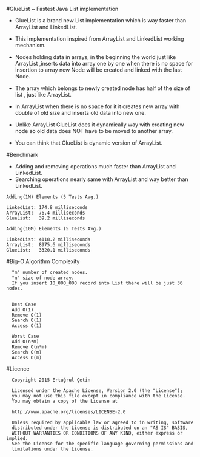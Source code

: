 #GlueList ~ Fastest Java List implementation

 - GlueList is a brand new List implementation which is way faster than ArrayList and LinkedList.
 
 - This implementation inspired from ArrayList and LinkedList working mechanism.
  
 - Nodes holding data in arrays, in the beginning the world just like ArrayList ,inserts data into array one by one when there is no space for insertion to array
  new Node will be created and linked with the last Node.
  
 - The array which belongs to newly created node has half of the size of list , just like ArrayList.
  
 - In ArrayList when there is no space for it it creates new array with double of old size and inserts old data into new one.
  
 - Unlike ArrayList GlueList does it dynamically way with creating new node so old data does NOT have to be moved to another array.
  
 - You can think that GlueList is dynamic version of ArrayList.
  
#Benchmark
 - Adding and removing operations much faster than ArrayList and LinkedList.
 - Searching operations nearly same with ArrayList and way better than LinkedList.

```
Adding(1M) Elements (5 Tests Avg.)

LinkedList: 174.8 milliseconds
ArrayList:  76.4 milliseconds
GlueList:   39.2 milliseconds

Adding(10M) Elements (5 Tests Avg.)

LinkedList: 4118.2 milliseconds
ArrayList:  8975.6 milliseconds
GlueList:   3320.1 milliseconds

```
#Big-O Algorithm Complexity

```
  "m" number of created nodes.
  "n" size of node array.
  If you insert 10_000_000 record into List there will be just 36 nodes.
  
 
  Best Case
  Add O(1)
  Remove O(1)
  Search O(1)
  Access O(1)
  
  Worst Case
  Add O(n*m)
  Remove O(n*m)
  Search O(m)
  Access O(m)
```

#Licence
```
  Copyright 2015 Ertuğrul Çetin
  
  Licensed under the Apache License, Version 2.0 (the "License");
  you may not use this file except in compliance with the License.
  You may obtain a copy of the License at
  
  http://www.apache.org/licenses/LICENSE-2.0
  
  Unless required by applicable law or agreed to in writing, software
  distributed under the License is distributed on an "AS IS" BASIS,
  WITHOUT WARRANTIES OR CONDITIONS OF ANY KIND, either express or implied.
  See the License for the specific language governing permissions and
  limitations under the License.
```